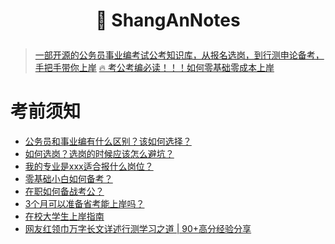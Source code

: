 # <p align="center">🚀 ShangAnNotes</p>

> [一部开源的公务员事业编考试公考知识库，从报名选岗，到行测申论备考，手把手带你上岸](https://note.gongkaoshangan.com/)
> [🔥 考公考编必读！！！如何零基础零成本上岸](https://note.gongkaoshangan.com/prepare/practice)

# 考前须知
- [公务员和事业编有什么区别？该如何选择？](./0.考前须知/4.考公还是考编？.md)
- [如何选岗？选岗的时候应该怎么避坑？](./0.考前须知/5.过来人考公选岗避坑指南.md)
- [我的专业是xxx适合报什么岗位？](./0.考前须知/6.专业与选岗对照表.md)
- [零基础小白如何备考？](./0.考前须知/7.零基础如何备战公考.md)
- [在职如何备战考公？](./0.考前须知/8.在职考公计划（朝九晚六版）.md)
- [3个月可以准备省考能上岸吗？](./0.考前须知/9.3个月省考上岸计划.md)
- [在校大学生上岸指南](./0.考前须知/11.在校大学生上岸指南.md)
- [网友红领巾万字长文详述行测学习之道 | 90+高分经验分享](./0.考前须知/12.网友红领巾万字长文详述行测学习之道.md)
